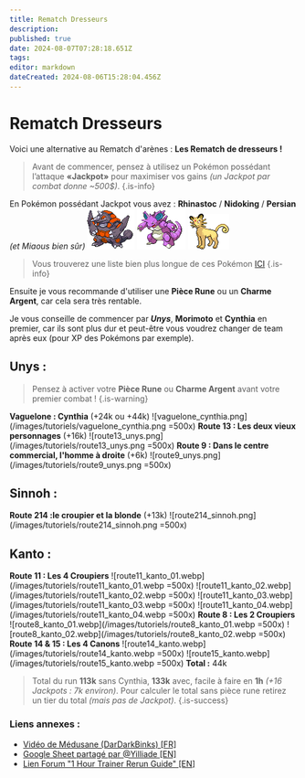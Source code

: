 ```yaml
---
title: Rematch Dresseurs
description: 
published: true
date: 2024-08-07T07:28:18.651Z
tags: 
editor: markdown
dateCreated: 2024-08-06T15:28:04.456Z
---
```


# Rematch Dresseurs
Voici une alternative au Rematch d'arènes : **Les Rematch de dresseurs !**

>Avant de commencer, pensez à utilisez un Pokémon possédant l’attaque **«Jackpot»** pour maximiser vos gains *(un Jackpot par combat donne ~500$)*.
{.is-info}

En Pokémon possédant Jackpot vous avez :
**Rhinastoc** / **Nidoking** / **Persian** *(et Miaous bien sûr)*
![rhinastoc.gif](/images/tutoriels/rhinastoc.gif) ![nidoking.gif](/images/tutoriels/nidoking.gif) ![persian.gif](/images/tutoriels/persian.gif)

>Vous trouverez une liste bien plus longue de ces Pokémon [ICI](https://forums.pokemmo.com/index.php?/topic/126304-the-pay-day-pokemon-selection-pros-and-cons-included/)
{.is-info}

Ensuite je vous recommande d'utiliser une **Pièce Rune** ou un **Charme Argent**, car cela sera très rentable.

Je vous conseille de commencer par ***Unys***, **Morimoto** et **Cynthia** en premier, car ils sont plus dur et peut-être vous voudrez changer de team après eux (pour XP des Pokémons par exemple).

## **Unys :**
>Pensez à activer votre **Pièce Rune** ou **Charme Argent** avant votre premier combat !
{.is-warning}

**Vaguelone : Cynthia** (+24k ou +44k)
![vaguelone_cynthia.png](/images/tutoriels/vaguelone_cynthia.png =500x)
**Route 13 : Les deux vieux personnages** (+16k)
![route13_unys.png](/images/tutoriels/route13_unys.png =500x)
**Route 9 : Dans le centre commercial, l'homme à droite** (+6k)
![route9_unys.png](/images/tutoriels/route9_unys.png =500x)

## **Sinnoh :**
**Route 214 :le croupier et la blonde** (+13k)
![route214_sinnoh.png](/images/tutoriels/route214_sinnoh.png =500x)

## **Kanto :**
**Route 11 : Les 4 Croupiers**
![route11_kanto_01.webp](/images/tutoriels/route11_kanto_01.webp =500x) ![route11_kanto_02.webp](/images/tutoriels/route11_kanto_02.webp =500x) ![route11_kanto_03.webp](/images/tutoriels/route11_kanto_03.webp =500x) ![route11_kanto_04.webp](/images/tutoriels/route11_kanto_04.webp =500x)
**Route 8 : Les 2 Croupiers**
![route8_kanto_01.webp](/images/tutoriels/route8_kanto_01.webp =500x) ![route8_kanto_02.webp](/images/tutoriels/route8_kanto_02.webp =500x)
**Route 14 & 15 : Les 4 Canons**
![route14_kanto.webp](/images/tutoriels/route14_kanto.webp =500x) ![route15_kanto.webp](/images/tutoriels/route15_kanto.webp =500x)
**Total :** 44k

>Total du run **113k** sans Cynthia, **133k** avec, facile à faire en **1h** *(+16 Jackpots : 7k environ)*.
Pour calculer le total sans pièce rune retirez un tier du total *(mais pas de Jackpot)*.
{.is-success}

### Liens annexes :
* [Vidéo de Médusane (DarDarkBinks) [FR]](https://youtu.be/3l-kNXTx0A4)
* [Google Sheet partagé par @Yilliade [EN]](https://docs.google.com/spreadsheets/d/1Gqx3muazV00THjSUDo1E1xHu3bFWArITvXMQqs3PGJU/edit#gid=0)
* [Lien Forum "1 Hour Trainer Rerun Guide" [EN]](https://forums.pokemmo.com/index.php?/topic/148798-1-hour-trainer-rerun-guide/#comment-1924277)

